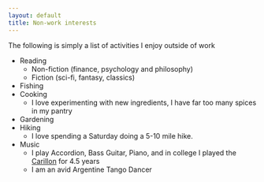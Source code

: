 ```yaml
---
layout: default
title: Non-work interests
---
```


The following is simply a list of activities I enjoy outside of work

- Reading 
    - Non-fiction (finance, psychology and philosophy)
    - Fiction (sci-fi, fantasy, classics)
- Fishing
- Cooking
    - I love experimenting with new ingredients, I have far too many spices in my pantry
- Gardening
- Hiking
    - I love spending a Saturday doing a 5-10 mile hike.
- Music
    - I play Accordion, Bass Guitar, Piano, and in college I played the [Carillon](https://en.wikipedia.org/wiki/Carillon) for 4.5 years
    - I am an avid Argentine Tango Dancer
